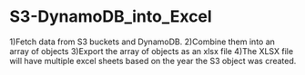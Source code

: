 # S3-DynamoDB_into_Excel

1)Fetch data from S3 buckets and DynamoDB.
2)Combine them into an array of objects
3)Export the array of objects as an xlsx file
4)The XLSX file will have multiple excel sheets based on the year the S3 object was created.

